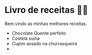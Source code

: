 # Livro de receitas :man_cook:

Bem vindo as minhas melhores receitas.

* Chocolate Quente perfeito
* Costela suina
* Cupim assado na churrasqueira
* 
